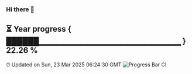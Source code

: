 ### Hi there 👋
⏳ Year progress { ██████▁▁▁▁▁▁▁▁▁▁▁▁▁▁▁▁▁▁▁▁▁▁▁▁ } 22.26 %
---
⏰ Updated on Sun, 23 Mar 2025 06:24:30 GMT
![Progress Bar CI](https://github.com/liununu/liununu/workflows/Progress%20Bar%20CI/badge.svg)
